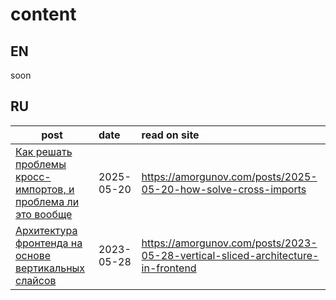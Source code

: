 # content

## EN

soon

## RU

| post | date | read on site |
| -------- | :------- | :-------     |
| [Как решать проблемы кросс-импортов, и проблема ли это вообще](./posts/2025-05-20-how-solve-cross-imports.md) | 2025-05-20 | https://amorgunov.com/posts/2025-05-20-how-solve-cross-imports |
| [Архитектура фронтенда на основе вертикальных слайсов](./posts/2023-05-28-vertical-sliced-architecture-in-frontend.md) | 2023-05-28 | https://amorgunov.com/posts/2023-05-28-vertical-sliced-architecture-in-frontend |
